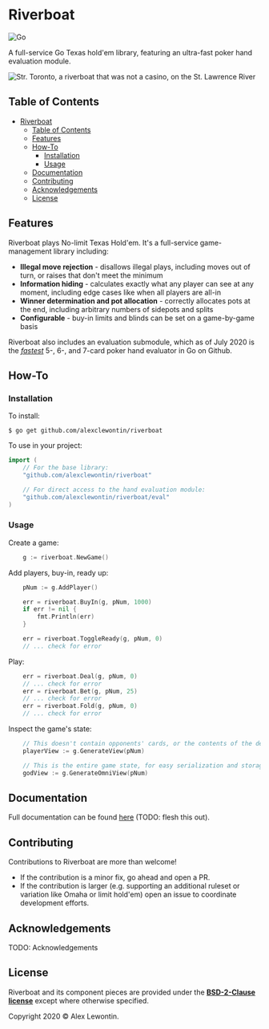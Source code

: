 # Riverboat

![Go](https://github.com/alexclewontin/riverboat/workflows/Go/badge.svg)

A full-service Go Texas hold'em library, featuring an ultra-fast poker hand evaluation module.

![Str. Toronto, a riverboat that was not a casino, on the St. Lawrence River](https://cdn.loc.gov/service/pnp/det/4a30000/4a31000/4a31700/4a31769v.jpg)


## Table of Contents

- [Riverboat](#riverboat)
  - [Table of Contents](#table-of-contents)
  - [Features](#features)
  - [How-To](#how-to)
    - [Installation](#installation)
    - [Usage](#usage)
  - [Documentation](#documentation)
  - [Contributing](#contributing)
  - [Acknowledgements](#acknowledgements)
  - [License](#license)

## Features

Riverboat plays No-limit Texas Hold'em. It's a full-service game-management library including:

- **Illegal move rejection** - disallows illegal plays, including moves out of turn, or raises that don't meet the minimum
- **Information hiding** - calculates exactly what any player can see at any moment, including edge cases like when all players are all-in
- **Winner determination and pot allocation** - correctly allocates pots at the end, including arbitrary numbers of sidepots and splits
- **Configurable** - buy-in limits and blinds can be set on a game-by-game basis

Riverboat also includes an evaluation submodule, which as of July 2020 is the *[fastest](./eval#benchmarks)* 5-, 6-, and 7-card poker hand evaluator in Go on Github.


## How-To

### Installation

To install:

```shell
$ go get github.com/alexclewontin/riverboat
```

To use in your project:

```go
import (
    // For the base library:
    "github.com/alexclewontin/riverboat"

    // For direct access to the hand evaluation module:
    "github.com/alexclewontin/riverboat/eval"
)
```

### Usage

Create a game:
```go
    g := riverboat.NewGame()
```

Add players, buy-in, ready up:
```go
    pNum := g.AddPlayer()

    err = riverboat.BuyIn(g, pNum, 1000)
    if err != nil {
        fmt.Println(err)
    }

    err = riverboat.ToggleReady(g, pNum, 0)
    // ... check for error
```

Play:

```go
    err = riverboat.Deal(g, pNum, 0)
    // ... check for error
    err = riverboat.Bet(g, pNum, 25)
    // ... check for error
    err = riverboat.Fold(g, pNum, 0)
    // ... check for error
```

Inspect the game's state:

```go
    // This doesn't contain opponents' cards, or the contents of the deck
    playerView := g.GenerateView(pNum)

    // This is the entire game state, for easy serialization and storage in a persistence layer
    godView := g.GenerateOmniView(pNum)
```
## Documentation

Full documentation can be found [here](https://pkg.go.dev/github.com/alexclewontin/riverboat) (TODO: flesh this out).

## Contributing

Contributions to Riverboat are more than welcome!

- If the contribution is a minor fix, go ahead and open a PR.
- If the contribution is larger (e.g. supporting an additional ruleset or variation like Omaha or limit hold'em) open an issue to coordinate development efforts.

## Acknowledgements

TODO: Acknowledgements

## License

Riverboat and its component pieces are provided under the **[BSD-2-Clause license](http://opensource.org/licenses/mit-license.php)** except where otherwise specified. 

Copyright 2020 © Alex Lewontin.